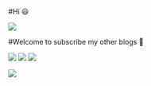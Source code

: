 #Hi 😃 

<img src="https://readme-typing-svg.herokuapp.com/?lines=Welcome%20to%20my%GitHub!;Welcome%20visitors!&font=Roboto" />

#Welcome to subscribe my other blogs 🌟
<p>
<a href="https://blog.csdn.net/qq_45776432"><img src="https://img.shields.io/static/v1?label=Blog1&message=CSDN&color=red"/></a>
<a href="https://juejin.cn/user/1416638117190264"><img src="https://img.shields.io/static/v1?label=Blog2&message=juejin&color=cyan"/></a>
<img src="https://visitor-badge.glitch.me/badge?page_id=https://github.com/ALEEEHU&right_color=orange" />
</p>

![](https://activity-graph.herokuapp.com/graph?username=ALEEEHU&theme=github)
